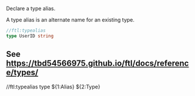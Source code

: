 Declare a type alias.

A type alias is an alternate name for an existing type.

```go
//ftl:typealias
type UserID string
```

See https://tbd54566975.github.io/ftl/docs/reference/types/
---
//ftl:typealias
type ${1:Alias} ${2:Type}
